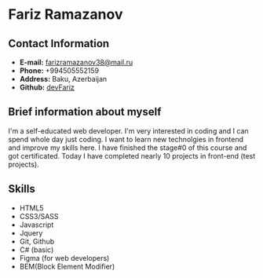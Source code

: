 # Fariz Ramazanov

## Contact Information

* **E-mail:** farizramazanov38@mail.ru
* **Phone:** +994505552159
* **Address:** Baku, Azerbaijan
* **Github:** [devFariz](https://github.com/DevFariz)

## Brief information about myself

I'm a self-educated web developer. I'm very interested in coding and I can spend whole day just coding. I want to learn new technolgies in frontend and improve my skills here. I have finished the stage#0 of this course and got certificated. Today I have completed nearly 10 projects in front-end (test projects).

## Skills

* HTML5
* CSS3/SASS
* Javascript
* Jquery
* Git, Github
* C# (basic)
* Figma (for web developers)
* BEM(Block Element Modifier)